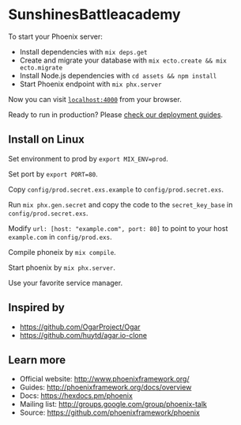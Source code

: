 # SunshinesBattleacademy

To start your Phoenix server:

  * Install dependencies with `mix deps.get`
  * Create and migrate your database with `mix ecto.create && mix ecto.migrate`
  * Install Node.js dependencies with `cd assets && npm install`
  * Start Phoenix endpoint with `mix phx.server`

Now you can visit [`localhost:4000`](http://localhost:4000) from your browser.

Ready to run in production? Please [check our deployment guides](http://www.phoenixframework.org/docs/deployment).

## Install on Linux

Set environment to prod by `export MIX_ENV=prod`.

Set port by `export PORT=80`.

Copy `config/prod.secret.exs.example` to `config/prod.secret.exs`.

Run `mix phx.gen.secret` and copy the code to the `secret_key_base` in `config/prod.secret.exs`.

Modify `url: [host: "example.com", port: 80]` to point to your host `example.com` in `config/prod.exs`.

Compile phoneix by `mix compile`.

Start phoenix by `mix phx.server`.

Use your favorite service manager.

## Inspired by

* https://github.com/OgarProject/Ogar
* https://github.com/huytd/agar.io-clone

## Learn more

  * Official website: http://www.phoenixframework.org/
  * Guides: http://phoenixframework.org/docs/overview
  * Docs: https://hexdocs.pm/phoenix
  * Mailing list: http://groups.google.com/group/phoenix-talk
  * Source: https://github.com/phoenixframework/phoenix
